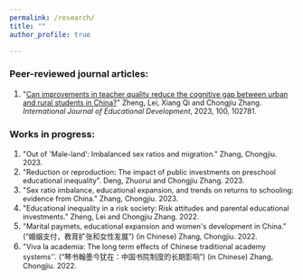 ```yaml
---
permalink: /research/
title: ""
author_profile: true

---
```


### Peer-reviewed journal articles:
1. <span style="font-size:0.9em;">"[Can improvements in teacher quality reduce the cognitive gap between urban and rural students in China?](https://www.sciencedirect.com/science/article/abs/pii/S0738059323000573)"
   Zheng, Lei, Xiang Qi and Chongjiu Zhang.
   *International Journal of Educational Development*, 2023, 100, 102781.

### Works in progress:
1. <span style="font-size:0.9em;">"Out of 'Male-land': Imbalanced sex ratios and migration."
   Zhang, Chongjiu. 2023.
1. <span style="font-size:0.9em;">"Reduction or reproduction: The impact of public investments on preschool educational inequality".
   Deng, Zhuorui and Chongjiu Zhang. 2023.
1. <span style="font-size:0.9em;">"Sex ratio imbalance, educational expansion, and trends on returns to schooling: evidence from China."
   Zhang, Chongjiu. 2023.
1. <span style="font-size:0.9em;">"Educational inequality in a risk society: Risk attitudes and parental educational investments​."
   Zheng, Lei and Chongjiu Zhang. 2022.
1. <span style="font-size:0.9em;">"Marital paymets, educational expansion and women's development in China." (“婚姻支付，教育扩张和女性发展”) (in Chinese)
   Zhang, Chongjiu. 2022.
1. <span style="font-size:0.9em;">"Viva la academia: The long term effects of Chinese traditional academy systems''. (“琴书翰墨今犹在：中国书院制度的长期影响”) (in Chinese)
   Zhang, Chongjiu. 2022.
